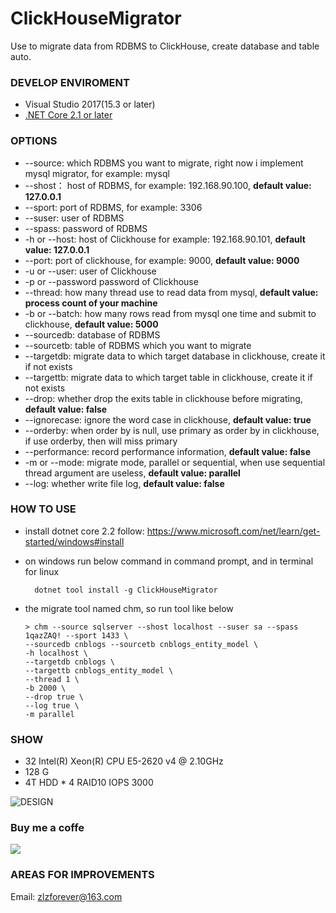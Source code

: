 # ClickHouseMigrator

Use to migrate data from RDBMS to ClickHouse, create database and table auto.

### DEVELOP ENVIROMENT

- Visual Studio 2017(15.3 or later)
- [.NET Core 2.1 or later](https://www.microsoft.com/net/download/windows)

### OPTIONS

+ --source: which RDBMS you want to migrate, right now i implement mysql migrator, for example: mysql
+ --shost： host of RDBMS, for example: 192.168.90.100, **default value: 127.0.0.1**
+ --sport: port of RDBMS, for example: 3306
+ --suser: user of RDBMS
+ --spass: password of RDBMS
+ -h or --host: host of Clickhouse for example: 192.168.90.101, **default value: 127.0.0.1**
+ --port: port of clickhouse, for example: 9000, **default value: 9000**
+ -u or --user: user of Clickhouse
+ -p or --password password of Clickhouse
+ --thread: how many thread use to read data from mysql, **default value: process count of your machine**
+ -b or --batch: how many rows read from mysql one time and submit to clickhouse, **default value: 5000**
+ --sourcedb: database of RDBMS
+ --sourcetb: table of RDBMS which you want to migrate
+ --targetdb: migrate data to which target database in clickhouse, create it if not exists
+ --targettb: migrate data to which target table in clickhouse, create it if not exists
+ --drop: whether drop the exits table in clickhouse before migrating, **default value: false**
+ --ignorecase: ignore the word case in clickhouse, **default value: true**
+ --orderby: when order by is null, use primary as order by in clickhouse, if use orderby, then will miss primary
+ --performance: record performance information, **default value: false**
+ -m or --mode: migrate mode, parallel or sequential, when use sequential thread argument are useless, **default value: parallel**
+ --log: whether write file log, **default value: false**

### HOW TO USE

- install dotnet core 2.2 follow: https://www.microsoft.com/net/learn/get-started/windows#install
- on windows run below command in command prompt, and in terminal for linux

        dotnet tool install -g ClickHouseMigrator

- the migrate tool named chm, so run tool like below

      > chm --source sqlserver --shost localhost --suser sa --spass 1qazZAQ! --sport 1433 \
      --sourcedb cnblogs --sourcetb cnblogs_entity_model \
      -h localhost \
      --targetdb cnblogs \
      --targettb cnblogs_entity_model \
	  --thread 1 \
	  -b 2000 \
	  --drop true \
	  --log true \
	  -m parallel


### SHOW

* 32  Intel(R) Xeon(R) CPU E5-2620 v4 @ 2.10GHz
* 128 G
* 4T HDD * 4 RAID10 IOPS 3000

![DESIGN](https://github.com/zlzforever/ClickHouseMigrator/raw/master/images/example.png?raw=true)

### Buy me a coffe

![](https://github.com/zlzforever/DotnetSpiderPictures/raw/master/pay.png)

### AREAS FOR IMPROVEMENTS

Email: zlzforever@163.com
